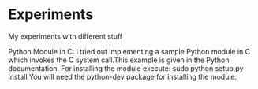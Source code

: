 Experiments
===========

My experiments with different stuff

Python Module in C:
I tried out implementing a sample Python module in C which invokes the C system call.This example is given in the Python documentation.
For installing the module execute:
	sudo python setup.py install
You will need the python-dev package for installing the module.
